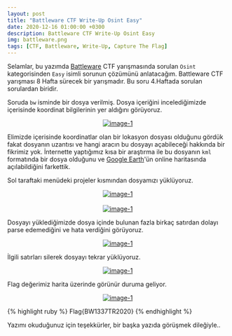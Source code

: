 ```yaml
---
layout: post
title: "Battleware CTF Write-Up Osint Easy"
date: 2020-12-16 01:00:00 +0300
description: Battleware CTF Write-Up Osint Easy
img: battleware.png
tags: [CTF, Battleware, Write-Up, Capture The Flag]
---
```

Selamlar, bu yazımda [Battleware] CTF yarışmasında sorulan `Osint` kategorisinden `Easy` isimli sorunun çözümünü anlatacağım. Battleware CTF yarışması 8 Hafta sürecek bir yarışmadır. Bu soru 4.Haftada sorulan sorulardan biridir.

Soruda `bw` isminde bir dosya verilmiş. Dosya içeriğini incelediğimizde içerisinde koordinat bilgilerinin yer aldığını görüyoruz.

<center>
  <div>
      <a class="example-image-link" href="{{site.baseurl}}/assets/img/bw-10.png" data-lightbox="example-1"><img class="example-image" src="{{site.baseurl}}/assets/img/bw-10.png" alt="image-1" /></a>
	</div>
</center>

Elimizde içerisinde koordinatlar olan bir lokasyon dosyası olduğunu gördük fakat dosyanın uzantısı ve hangi aracın bu dosyayı açabileceği hakkında bir fikrimiz yok. İnternette yaptığımız kısa bir araştırma ile bu dosyanın `kml` formatında bir dosya olduğunu ve [Google Earth]'ün online haritasında açılabildiğini farkettik. 

Sol taraftaki menüdeki projeler kısmından dosyamızı yüklüyoruz.

<center>
  <div>
      <a class="example-image-link" href="{{site.baseurl}}/assets/img/bw-11.png" data-lightbox="example-1"><img class="example-image" src="{{site.baseurl}}/assets/img/bw-11.png" alt="image-1" /></a>
	</div>
</center>
<br>
<center>
  <div>
      <a class="example-image-link" href="{{site.baseurl}}/assets/img/bw-12.png" data-lightbox="example-1"><img class="example-image" src="{{site.baseurl}}/assets/img/bw-12.png" alt="image-1" /></a>
	</div>
</center>

Dosyayı yüklediğimizde dosya içinde bulunan fazla birkaç satırdan dolayı parse edemediğini ve hata verdiğini görüyoruz.

<center>
  <div>
      <a class="example-image-link" href="{{site.baseurl}}/assets/img/bw-13.png" data-lightbox="example-1"><img class="example-image" src="{{site.baseurl}}/assets/img/bw-13.png" alt="image-1" /></a>
	</div>
</center>

İlgili satırları silerek dosyayı tekrar yüklüyoruz.

<center>
  <div>
      <a class="example-image-link" href="{{site.baseurl}}/assets/img/bw-14.png" data-lightbox="example-1"><img class="example-image" src="{{site.baseurl}}/assets/img/bw-14.png" alt="image-1" /></a>
	</div>
</center>

Flag değerimiz harita üzerinde görünür duruma geliyor.

<center>
  <div>
      <a class="example-image-link" href="{{site.baseurl}}/assets/img/bw-15.png" data-lightbox="example-1"><img class="example-image" src="{{site.baseurl}}/assets/img/bw-15.png" alt="image-1" /></a>
	</div>
</center>

{% highlight ruby %}
Flag{BW1337TR2020}
{% endhighlight %}

Yazımı okuduğunuz için teşekkürler, bir başka yazıda görüşmek dileğiyle..

[Battleware]: https://battleware.zone/
[Google Earth]: https://earth.google.com/web/
